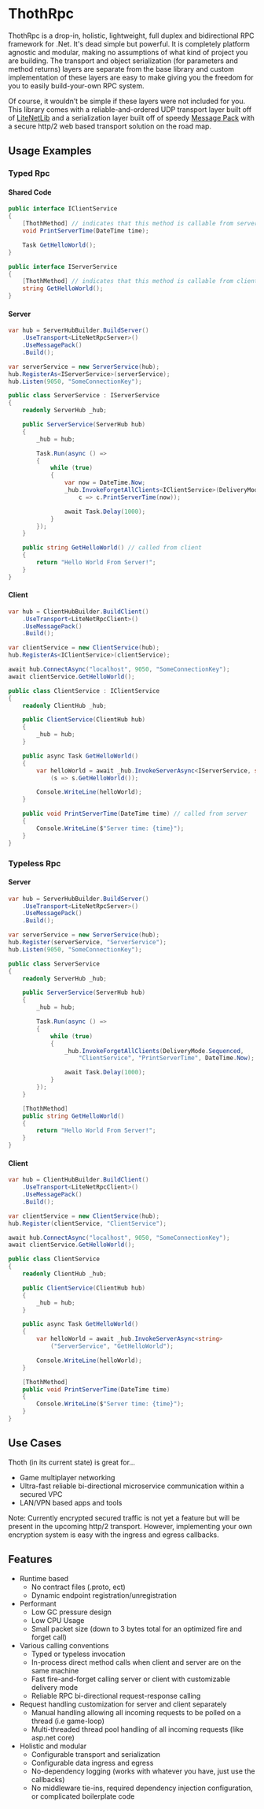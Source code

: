 # ThothRpc

ThothRpc is a drop-in, holistic, lightweight, full duplex and bidirectional RPC framework for .Net. It's dead simple but powerful. It is completely platform agnostic and modular, making no assumptions of what kind of project you are building. The transport and object serialization (for parameters and method returns) layers are separate from the base library and custom implementation of these layers are easy to make giving you the freedom for you to easily build-your-own RPC system.

Of course, it wouldn’t be simple if these layers were not included for you. This library comes with a reliable-and-ordered UDP transport layer built off of [LiteNetLib](https://github.com/RevenantX/LiteNetLib) and a serialization layer built off of speedy [Message Pack](https://github.com/neuecc/MessagePack-CSharp) with a secure http/2 web based transport solution on the road map.

## Usage Examples

### Typed Rpc
#### Shared Code
``` csharp
public interface IClientService
{
    [ThothMethod] // indicates that this method is callable from server
    void PrintServerTime(DateTime time);

    Task GetHelloWorld();
}

public interface IServerService
{
    [ThothMethod] // indicates that this method is callable from client
    string GetHelloWorld();
}
```
#### Server
``` csharp
var hub = ServerHubBuilder.BuildServer()
    .UseTransport<LiteNetRpcServer>()
    .UseMessagePack()
    .Build();

var serverService = new ServerService(hub);
hub.RegisterAs<IServerService>(serverService);
hub.Listen(9050, "SomeConnectionKey");

public class ServerService : IServerService
{
    readonly ServerHub _hub;

    public ServerService(ServerHub hub)
    {
        _hub = hub;

        Task.Run(async () =>
        {
            while (true)
            {
                var now = DateTime.Now;
                _hub.InvokeForgetAllClients<IClientService>(DeliveryMode.Sequenced,
                    c => c.PrintServerTime(now));

                await Task.Delay(1000);
            }
        });
    }

    public string GetHelloWorld() // called from client
    {
        return "Hello World From Server!";
    }
}
```
#### Client
``` csharp
var hub = ClientHubBuilder.BuildClient()
    .UseTransport<LiteNetRpcClient>()
    .UseMessagePack()
    .Build();

var clientService = new ClientService(hub);
hub.RegisterAs<IClientService>(clientService);

await hub.ConnectAsync("localhost", 9050, "SomeConnectionKey");
await clientService.GetHelloWorld();

public class ClientService : IClientService
{
    readonly ClientHub _hub;

    public ClientService(ClientHub hub)
    {
        _hub = hub;
    }

    public async Task GetHelloWorld()
    {
        var helloWorld = await _hub.InvokeServerAsync<IServerService, string>
            (s => s.GetHelloWorld());

        Console.WriteLine(helloWorld);
    }

    public void PrintServerTime(DateTime time) // called from server
    {
        Console.WriteLine($"Server time: {time}");
    }
}
```
### Typeless Rpc
#### Server
``` csharp
var hub = ServerHubBuilder.BuildServer()
    .UseTransport<LiteNetRpcServer>()
    .UseMessagePack()
    .Build();

var serverService = new ServerService(hub);
hub.Register(serverService, "ServerService");
hub.Listen(9050, "SomeConnectionKey");

public class ServerService
{
    readonly ServerHub _hub;

    public ServerService(ServerHub hub)
    {
        _hub = hub;

        Task.Run(async () =>
        {
            while (true)
            {
                _hub.InvokeForgetAllClients(DeliveryMode.Sequenced, 
                    "ClientService", "PrintServerTime", DateTime.Now);

                await Task.Delay(1000);
            }
        });
    }

    [ThothMethod]
    public string GetHelloWorld()
    {
        return "Hello World From Server!";
    }
}
```
#### Client
``` csharp
var hub = ClientHubBuilder.BuildClient()
    .UseTransport<LiteNetRpcClient>()
    .UseMessagePack()
    .Build();

var clientService = new ClientService(hub);
hub.Register(clientService, "ClientService");

await hub.ConnectAsync("localhost", 9050, "SomeConnectionKey");
await clientService.GetHelloWorld();

public class ClientService
{
    readonly ClientHub _hub;

    public ClientService(ClientHub hub)
    {
        _hub = hub;
    }

    public async Task GetHelloWorld()
    {
        var helloWorld = await _hub.InvokeServerAsync<string>
            ("ServerService", "GetHelloWorld");

        Console.WriteLine(helloWorld);
    }

    [ThothMethod]
    public void PrintServerTime(DateTime time)
    {
        Console.WriteLine($"Server time: {time}");
    }
}
```

## Use Cases
Thoth (in its current state) is great for…
* Game multiplayer networking
* Ultra-fast reliable bi-directional microservice communication within a secured VPC
* LAN/VPN based apps and tools

Note: Currently encrypted secured traffic is not yet a feature but will be present in the upcoming http/2 transport. However, implementing your own encryption system is easy with the ingress and egress callbacks.

## Features

* Runtime based
  * No contract files (.proto, ect)
  * Dynamic endpoint registration/unregistration
* Performant
  * Low GC pressure design
  * Low CPU Usage
  * Small packet size (down to 3 bytes total for an optimized fire and forget call)
* Various calling conventions
  * Typed or typeless invocation
  * In-process direct method calls when client and server are on the same machine
  * Fast fire-and-forget calling server or client with customizable delivery mode
  * Reliable RPC bi-directional request-response calling
* Request handling customization for server and client separately
  * Manual handling allowing all incoming requests to be polled on a thread (i.e game-loop)
  * Multi-threaded thread pool handling of all incoming requests (like asp.net core)
* Holistic and modular
  * Configurable transport and serialization
  * Configurable data ingress and egress
  * No-dependency logging (works with whatever you have, just use the callbacks)
  * No middleware tie-ins, required dependency injection configuration, or complicated boilerplate code
